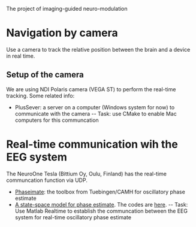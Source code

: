 The project of imaging-guided neuro-modulation

# Navigation by camera

Use a camera to track the relative position between the brain and a device in real time.

## Setup of the camera
We are using NDI Polaris camera (VEGA ST) to perform the real-time tracking. Some related info:

- PlusSever: a server on a computer (Windows system for now) to communicate with the camera
-- Task: use CMake to enable Mac computers for this communcation

# Real-time communication wih the EEG system
The NeuroOne Tesla (Bittium Oy, Oulu, Finland) has the real-time communcation function via UDP. 

- [Phaseimate](https://github.com/bnplab/phastimate): the toolbox from Tuebingen/CAMH for oscillatory phase estimate
- [A state-space model for phase estimate](https://elifesciences.org/articles/68803). The codes are [here](https://github.com/tne-lab/phase-calculator).
-- Task: Use Matlab Realtime to establish the communcation between the EEG system for real-time oscillatory phase estimate
